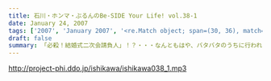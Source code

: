 ```yaml
---
title: 石川・ホンマ・ぶるんのBe-SIDE Your Life! vol.38-1
date: January 24, 2007
tags: ['2007', 'January 2007', '<re.Match object; span=(30, 36), match='vol.38'>']
draft: false
summary: 「必殺！結婚式二次会請負人」！？・・・なんともはや、バタバタのうちに行われたスタッフ間の結婚式二次会！またもや、スタッフとして奔走した石川氏の壮大なるドタバタ話がここにある！私もその姿を垣間見ましたが、どんだけ動きまわるんだ！？ってくらいに動きまわっていました！細かいところの経緯は、ドアアタマで説明していますんでそちらをお聴きのがしなく〜〜〜NAMAE
---
```


http://project-phi.ddo.jp/ishikawa/ishikawa038_1.mp3
